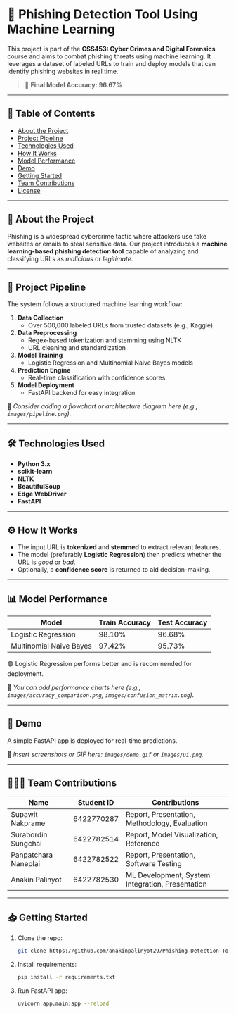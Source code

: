 # 🔐 Phishing Detection Tool Using Machine Learning

This project is part of the **CSS453: Cyber Crimes and Digital Forensics** course and aims to combat phishing threats using machine learning. It leverages a dataset of labeled URLs to train and deploy models that can identify phishing websites in real time.

> 🎯 **Final Model Accuracy: 96.67%**

---

## 📌 Table of Contents

- [About the Project](#-about-the-project)
- [Project Pipeline](#-project-pipeline)
- [Technologies Used](#-technologies-used)
- [How It Works](#-how-it-works)
- [Model Performance](#-model-performance)
- [Demo](#-demo)
- [Getting Started](#-getting-started)
- [Team Contributions](#-team-contributions)
- [License](#-license)

---

## 🧠 About the Project

Phishing is a widespread cybercrime tactic where attackers use fake websites or emails to steal sensitive data. Our project introduces a **machine learning-based phishing detection tool** capable of analyzing and classifying URLs as *malicious* or *legitimate*.

---

## 🔄 Project Pipeline

The system follows a structured machine learning workflow:

1. **Data Collection**  
   - Over 500,000 labeled URLs from trusted datasets (e.g., Kaggle)
2. **Data Preprocessing**  
   - Regex-based tokenization and stemming using NLTK  
   - URL cleaning and standardization
3. **Model Training**  
   - Logistic Regression and Multinomial Naive Bayes models
4. **Prediction Engine**  
   - Real-time classification with confidence scores
5. **Model Deployment**  
   - FastAPI backend for easy integration

📌 *Consider adding a flowchart or architecture diagram here (e.g., `images/pipeline.png`).*

---

## 🛠️ Technologies Used

- **Python 3.x**
- **scikit-learn**
- **NLTK**
- **BeautifulSoup**
- **Edge WebDriver**
- **FastAPI**

---

## ⚙️ How It Works

- The input URL is **tokenized** and **stemmed** to extract relevant features.
- The model (preferably **Logistic Regression**) then predicts whether the URL is *good* or *bad*.
- Optionally, a **confidence score** is returned to aid decision-making.

---

## 📊 Model Performance

| Model                    | Train Accuracy | Test Accuracy |
|--------------------------|----------------|----------------|
| Logistic Regression      | 98.10%         | 96.68%         |
| Multinomial Naive Bayes  | 97.42%         | 95.73%         |

🟢 Logistic Regression performs better and is recommended for deployment.

📌 *You can add performance charts here (e.g., `images/accuracy_comparison.png`, `images/confusion_matrix.png`).*

---

## 🚀 Demo

A simple FastAPI app is deployed for real-time predictions.

📌 *Insert screenshots or GIF here: `images/demo.gif` or `images/ui.png`.*

---

## 🧑‍🤝‍🧑 Team Contributions

| Name                     | Student ID     | Contributions |
|--------------------------|----------------|----------------|
| Supawit Nakprame         | 6422770287     | Report, Presentation, Methodology, Evaluation |
| Surabordin Sungchai      | 6422782514     | Report, Model Visualization, Reference |
| Panpatchara Naneplai     | 6422782522     | Report, Presentation, Software Testing |
| Anakin Palinyot          | 6422782530     | ML Development, System Integration, Presentation |

---

## 📥 Getting Started

1. Clone the repo:
   ```bash
   git clone https://github.com/anakinpalinyot29/Phishing-Detection-Tool-using-Machine-Learning.git 
2. Install requirements:
   ```bash
   pip install -r requirements.txt
3. Run FastAPI app:
   ```bash
   uvicorn app.main:app --reload
